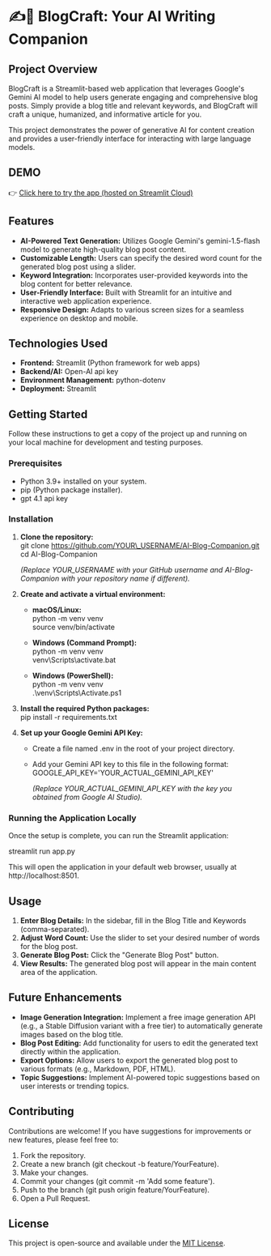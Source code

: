 # **✍🌝 BlogCraft: Your AI Writing Companion**

## **Project Overview**

BlogCraft is a Streamlit-based web application that leverages Google's Gemini AI model to help users generate engaging and comprehensive blog posts. Simply provide a blog title and relevant keywords, and BlogCraft will craft a unique, humanized, and informative article for you.

This project demonstrates the power of generative AI for content creation and provides a user-friendly interface for interacting with large language models.

## **DEMO**

👉 [Click here to try the app (hosted on Streamlit Cloud)](https://blogcraftai-74.streamlit.app/)

## **Features**

* **AI-Powered Text Generation:** Utilizes Google Gemini's gemini-1.5-flash model to generate high-quality blog post content.  
* **Customizable Length:** Users can specify the desired word count for the generated blog post using a slider.  
* **Keyword Integration:** Incorporates user-provided keywords into the blog content for better relevance.  
* **User-Friendly Interface:** Built with Streamlit for an intuitive and interactive web application experience.  
* **Responsive Design:** Adapts to various screen sizes for a seamless experience on desktop and mobile.


## **Technologies Used**

* **Frontend:** Streamlit (Python framework for web apps)  
* **Backend/AI:** Open-AI api key 
* **Environment Management:** python-dotenv  
* **Deployment:** Streamlit

## **Getting Started**

Follow these instructions to get a copy of the project up and running on your local machine for development and testing purposes.

### **Prerequisites**

* Python 3.9+ installed on your system.  
* pip (Python package installer).  
* gpt 4.1 api key

### **Installation**

1. **Clone the repository:**  
   git clone https://github.com/YOUR\_USERNAME/AI-Blog-Companion.git  
   cd AI-Blog-Companion

   *(Replace YOUR\_USERNAME with your GitHub username and AI-Blog-Companion with your repository name if different).*  
2. **Create and activate a virtual environment:**  
   * **macOS/Linux:**  
     python \-m venv venv  
     source venv/bin/activate

   * **Windows (Command Prompt):**  
     python \-m venv venv  
     venv\\Scripts\\activate.bat

   * **Windows (PowerShell):**  
     python \-m venv venv  
     .\\venv\\Scripts\\Activate.ps1

3. **Install the required Python packages:**  
   pip install \-r requirements.txt

4. **Set up your Google Gemini API Key:**  
   * Create a file named .env in the root of your project directory.  
   * Add your Gemini API key to this file in the following format:  
     GOOGLE\_API\_KEY='YOUR\_ACTUAL\_GEMINI\_API\_KEY'

     *(Replace YOUR\_ACTUAL\_GEMINI\_API\_KEY with the key you obtained from Google AI Studio).*

### **Running the Application Locally**

Once the setup is complete, you can run the Streamlit application:

streamlit run app.py

This will open the application in your default web browser, usually at http://localhost:8501.

## **Usage**

1. **Enter Blog Details:** In the sidebar, fill in the Blog Title and Keywords (comma-separated).  
2. **Adjust Word Count:** Use the slider to set your desired number of words for the blog post.  
3. **Generate Blog Post:** Click the "Generate Blog Post" button.  
4. **View Results:** The generated blog post will appear in the main content area of the application.

## **Future Enhancements**

* **Image Generation Integration:** Implement a free image generation API (e.g., a Stable Diffusion variant with a free tier) to automatically generate images based on the blog title.  
* **Blog Post Editing:** Add functionality for users to edit the generated text directly within the application.  
* **Export Options:** Allow users to export the generated blog post to various formats (e.g., Markdown, PDF, HTML).  
* **Topic Suggestions:** Implement AI-powered topic suggestions based on user interests or trending topics.

## **Contributing**

Contributions are welcome\! If you have suggestions for improvements or new features, please feel free to:

1. Fork the repository.  
2. Create a new branch (git checkout \-b feature/YourFeature).  
3. Make your changes.  
4. Commit your changes (git commit \-m 'Add some feature').  
5. Push to the branch (git push origin feature/YourFeature).  
6. Open a Pull Request.

## **License**

This project is open-source and available under the [MIT License](https://opensource.org/licenses/MIT).
